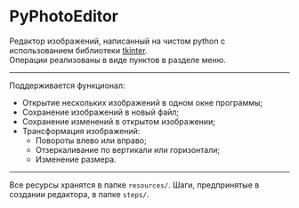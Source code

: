 # PyPhotoEditor
 Редактор изображений, написанный на чистом python с использованием библиотеки [tkinter](https://docs.python.org/3/library/tkinter.html).   
 Операции реализованы в виде пунктов в разделе меню.    
 
__________
 
 Поддерживается функционал:    
  * Открытие нескольких изображений в одном окне программы;
  * Сохранение изображений в новый файл;
  * Сохранение изменений в открытом изображении;
  * Трансформация изображений:
      * Повороты влево или вправо;
      * Отзеркаливание по вертикали или горизонтали;
      * Изменение размера.
 
_________    
Все ресурсы хранятся в папке `resources/`. Шаги, предпринятые в создании редактора, в папке `steps/`.
